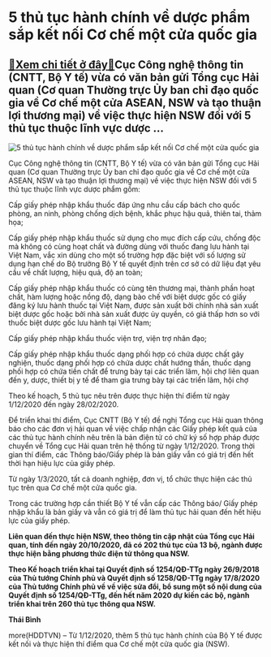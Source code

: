 5 thủ tục hành chính về dược phẩm sắp kết nối Cơ chế một cửa quốc gia
=====================================================================

[:gift:Xem chi tiết ở đây:gift:](https://hddtvn.com/5-thu-tuc-hanh-chinh-ve-duoc-pham-sap-ket-noi-co-che-mot-cua-quoc-gia/)Cục Công nghệ thông tin (CNTT, Bộ Y tế) vừa có văn bản gửi Tổng cục Hải quan (Cơ quan Thường trực Ủy ban chỉ đạo quốc gia về Cơ chế một cửa ASEAN, NSW và tạo thuận lợi thương mại) về việc thực hiện NSW đối với 5 thủ tục thuộc lĩnh vực dược …
-------------------------------------------------------------------------------------------------------------------------------------------------------------------------------------------------------------------------------------------------





![5 thủ tục hành chính về dược phẩm sắp kết nối Cơ chế một cửa quốc gia](https://hddtvn.com/wp-content/uploads/2021/01/3407_2341_3452_4-3417_NSW.jpg "5 thủ tục hành chính về dược phẩm sắp kết nối Cơ chế một cửa quốc gia")



Cục Công nghệ thông tin (CNTT, Bộ Y tế) vừa có văn bản gửi Tổng cục Hải quan (Cơ quan Thường trực Ủy ban chỉ đạo quốc gia về Cơ chế một cửa ASEAN, NSW và tạo thuận lợi thương mại) về việc thực hiện NSW đối với 5 thủ tục thuộc lĩnh vực dược phẩm gồm:


Cấp giấy phép nhập khẩu thuốc đáp ứng nhu cầu cấp bách cho quốc phòng, an ninh, phòng chống dịch bệnh, khắc phục hậu quả, thiên tai, thảm họa;


Cấp giấy phép nhập khẩu thuốc sử dụng cho mục đích cấp cứu, chống độc mà không có cùng hoạt chất và đường dùng với thuốc đang lưu hành tại Việt Nam, vắc xin dùng cho một số trường hợp đặc biệt với số lượng sử dụng hạn chế do Bộ trưởng Bộ Y tế quyết định trên cơ sở có dữ liệu đạt yêu cầu về chất lượng, hiệu quả, độ an toàn;


Cấp giấy phép nhập khẩu thuốc có cùng tên thương mại, thành phần hoạt chất, hàm lượng hoặc nồng độ, dạng bào chế với biệt dược gốc có giấy đăng ký lưu hành thuốc tại Việt Nam, được sản xuất bởi chính nhà sản xuất biệt dược gốc hoặc bởi nhà sản xuất được ủy quyền, có giá thấp hơn so với thuốc biệt dược gốc lưu hành tại Việt Nam;


Cấp giấy phép nhập khẩu thuốc viện trợ, viện trợ nhân đạo;


Cấp giấy phép nhập khẩu thuốc dạng phối hợp có chứa dược chất gây nghiện, thuốc dạng phối hợp có chứa dược chất hướng thần, thuốc dạng phối hợp có chứa tiền chất để trưng bày tại các triển lãm, hội chợ liên quan đến y, dược, thiết bị y tế để tham gia trưng bày tại các triển lãm, hội chợ


Theo kế hoạch, 5 thủ tục nêu trên được thực hiện thí điểm từ ngày 1/12/2020 đến ngày 28/02/2020.


Để triển khai thí điểm, Cục CNTT (Bộ Y tế) đề nghị Tổng cục Hải quan thông báo cho các đơn vị hải quan về việc chấp nhận các Giấy phép kết quả của các thủ tục hành chính nêu trên là bản điện tử có chữ ký số hợp pháp được chuyển về Tổng cục Hải quan trên hệ thống từ ngày 1/12/2020. Trong thời gian thí điểm, các Thông báo/Giấy phép là bản giấy vẫn có giá trị đến hết thời hạn hiệu lực của giấy phép.


Từ ngày 1/3/2020, tất cả doanh nghiệp, đơn vị, tổ chức thực hiện các thủ tục trên qua Cơ chế một cửa quốc gia.


Trong các trường hợp cần thiết Bộ Y tế vẫn cấp các Thông báo/ Giấy phép nhập khẩu là bản giấy và vẫn có giá trị để làm thủ tục hải quan đến hết hiệu lực của giấy phép.






**Liên quan đến thực hiện NSW, theo thông tin cập nhật của Tổng cục Hải quan, tính đến ngày 20/10/2020, đã có 202 thủ tục của 13 bộ, ngành được thực hiện bằng phương thức điện tử thông qua NSW.**


**Theo Kế hoạch triển khai tại Quyết định số 1254/QĐ-TTg ngày 26/9/2018 của Thủ tướng Chính phủ và Quyết định số 1258/QĐ-TTg ngày 17/8/2020 của Thủ tướng Chính phủ về về việc sửa đổi, bổ sung một số nội dung của Quyết định số 1254/QĐ-TTg, đến hết năm 2020 dự kiến các bộ, ngành triển khai trên 260 thủ tục thông qua NSW.**







**Thái Bình**



more(HDDTVN) – Từ 1/12/2020, thêm 5 thủ tục hành chính của Bộ Y tế được kết nối và thực hiện thí điểm qua Cơ chế một cửa quốc gia (NSW).

